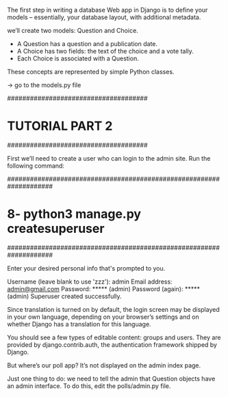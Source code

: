 The first step in writing a database Web app in Django is to define your models – essentially, your database layout, with additional metadata.


we’ll create two models: Question and Choice.

- A Question has a question and a publication date.
- A Choice has two fields: the text of the choice and a vote tally.
- Each Choice is associated with a Question.

These concepts are represented by simple Python classes.

-> go to the models.py file



#####################################
# TUTORIAL PART 2
#####################################

First we’ll need to create a user who can login to the admin site. Run the following command:

####################################################################
# 	8- python3 manage.py createsuperuser
####################################################################

Enter your desired personal info that's prompted to you.

Username (leave blank to use 'zzz'): admin
Email address: admin@gmail.com
Password: ***** (admin)
Password (again): ***** (admin)
Superuser created successfully.

Since translation is turned on by default, the login screen may be displayed in your own language, depending on your browser’s settings and on whether Django has a translation for this language.

You should see a few types of editable content: groups and users. They are provided by django.contrib.auth, the authentication framework shipped by Django.

But where’s our poll app? It’s not displayed on the admin index page.

Just one thing to do: we need to tell the admin that Question objects have an admin interface. To do this, edit the polls/admin.py file.
